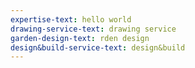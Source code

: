 ```yaml
---
expertise-text: hello world
drawing-service-text: drawing service
garden-design-text: rden design
design&build-service-text: design&build
---
```

